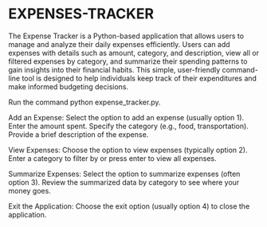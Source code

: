 # EXPENSES-TRACKER
The Expense Tracker is a Python-based application that allows users to manage and analyze their daily expenses efficiently. Users can add expenses with details such as amount, category, and description, view all or filtered expenses by category, and summarize their spending patterns to gain insights into their financial habits. This simple, user-friendly command-line tool is designed to help individuals keep track of their expenditures and make informed budgeting decisions.

Run the command python expense_tracker.py.

Add an Expense:
Select the option to add an expense (usually option 1).
Enter the amount spent.
Specify the category (e.g., food, transportation).
Provide a brief description of the expense.

View Expenses:
Choose the option to view expenses (typically option 2).
Enter a category to filter by or press enter to view all expenses.

Summarize Expenses:
Select the option to summarize expenses (often option 3).
Review the summarized data by category to see where your money goes.

Exit the Application:
Choose the exit option (usually option 4) to close the application.
